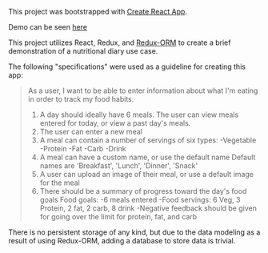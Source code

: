 This project was bootstrapped with [Create React App](https://github.com/facebookincubator/create-react-app).

Demo can be seen [here](https://curlyfriesonionrings.github.io/nutrition-tracker)

This project utilizes React, Redux, and [Redux-ORM](https://github.com/tommikaikkonen/redux-orm) to create a brief demonstration of a nutritional diary use case.

The following "specifications" were used as a guideline for creating this app:
>As a user, I want to be able to enter information about what I'm eating in order to track my food habits.
>1. A day should ideally have 6 meals. The user can view meals entered for today, or view a past day's meals.
>2. The user can enter a new meal
>3. A meal can contain a number of servings of six types:
>	-Vegetable
>	-Protein
>	-Fat
>	-Carb
>	-Drink
>4. A meal can have a custom name, or use the default name
>	Default names are 'Breakfast', 'Lunch', 'Dinner', 'Snack'
>5. A user can upload an image of their meal, or use a default image for the meal
>6. There should be a summary of progress toward the day's food goals
>	Food goals:
>		-6 meals entered
>		-Food servings: 6 Veg, 3 Protein, 2 fat, 2 carb, 8 drink
>		-Negative feedback should be given for going over the limit for protein, fat, and carb

There is no persistent storage of any kind, but due to the data modeling as a result of using Redux-ORM, adding a database to store data is trivial.
